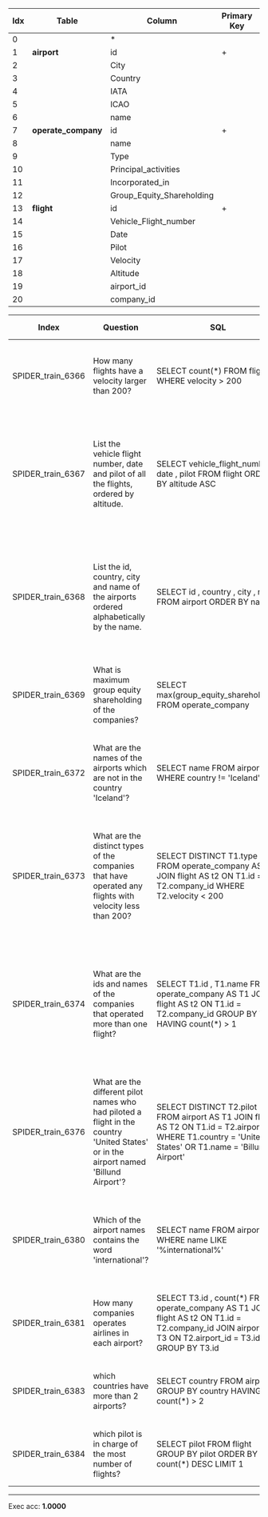  | Idx | Table      | Column | Primary Key | Foreign Key | 
 | ----------- | ----------- | ----------- | ----------- | ----------- | 
  | 0 |  | * |   |   | 
 | 1 | **airport** | id | + |   | 
 | 2 |   | City |   |   | 
 | 3 |   | Country |   |   | 
 | 4 |   | IATA |   |   | 
 | 5 |   | ICAO |   |   | 
 | 6 |   | name |   |   | 
 | 7 | **operate_company** | id | + |   | 
 | 8 |   | name |   |   | 
 | 9 |   | Type |   |   | 
 | 10 |   | Principal_activities |   |   | 
 | 11 |   | Incorporated_in |   |   | 
 | 12 |   | Group_Equity_Shareholding |   |   | 
 | 13 | **flight** | id | + |   | 
 | 14 |   | Vehicle_Flight_number |   |   | 
 | 15 |   | Date |   |   | 
 | 16 |   | Pilot |   |   | 
 | 17 |   | Velocity |   |   | 
 | 18 |   | Altitude |   |   | 
 | 19 |   | airport_id |   | --> 1 | 
 | 20 |   | company_id |   | --> 7 | 
 
  | Index | Question  | SQL | gold QDMR | pred QDMR | Exec | SQL hardness |
  | ----------- | ----------- | ----------- |  ----------- | ----------- | ----------- | ----------- | 
 | SPIDER_train_6366 | How many flights have a velocity larger than 200? | SELECT count(*) FROM flight WHERE velocity  >  200 | 1. SELECT[tbl:​flight] <br>2. PROJECT[col:​flight:​Velocity, #1] <br>3. COMPARATIVE[#1, #2, comparative:​>:​200:​col:​flight:​Velocity] <br>4. AGGREGATE[count, #3] <br> | 1. SELECT[tbl:​flight] <br>2. PROJECT[col:​flight:​Velocity, #1] <br>3. COMPARATIVE[#1, #2, comparative:​>:​200:​col:​flight:​Velocity] <br>4. AGGREGATE[count, #3] <br> | + | easy | 
  | SPIDER_train_6367 | List the vehicle flight number, date and pilot of all the flights, ordered by altitude. | SELECT vehicle_flight_number ,  date ,  pilot FROM flight ORDER BY altitude ASC | 1. SELECT[col:​flight:​Vehicle_Flight_number] <br>2. AGGREGATE[col:​flight:​Vehicle_Flight_number, #1] <br>3. PROJECT[col:​flight:​Date, #1] <br>4. PROJECT[col:​flight:​Pilot, #1] <br>5. PROJECT[col:​flight:​Altitude, #1] <br>6. UNION[#2, #3, #4] <br>7. SORT[#6, #5] <br> | 1. SELECT[col:​flight:​Vehicle_Flight_number] <br>2. AGGREGATE[sum, #1] <br>3. PROJECT[col:​flight:​Date, #1] <br>4. PROJECT[col:​flight:​Pilot, #1] <br>5. PROJECT[col:​flight:​Altitude, #1] <br>6. UNION[#2, #3, #4] <br>7. SORT[#6, #5, sortdir:​ascending] <br> | + | medium | 
  | SPIDER_train_6368 | List the id, country, city and name of the airports ordered alphabetically by the name. | SELECT id ,  country ,  city ,  name FROM airport ORDER BY name | 1. SELECT[tbl:​airport] <br>2. PROJECT[col:​airport:​id, #1] <br>3. PROJECT[col:​airport:​Country, #1] <br>4. PROJECT[col:​airport:​City, #1] <br>5. PROJECT[col:​airport:​name, #1] <br>6. UNION[#2, #3, #4, #5] <br>7. SORT[#6, #5, sortdir:​ascending] <br> | 1. SELECT[tbl:​airport] <br>2. PROJECT[col:​airport:​id, #1] <br>3. PROJECT[col:​airport:​Country, #1] <br>4. PROJECT[col:​airport:​City, #1] <br>5. PROJECT[col:​airport:​name, #1] <br>6. UNION[#2, #3, #4, #5] <br>7. SORT[#6, #5, sortdir:​ascending] <br> | + | medium | 
  | SPIDER_train_6369 | What is maximum group equity shareholding of the companies? | SELECT max(group_equity_shareholding) FROM operate_company | 1. SELECT[tbl:​operate_company] <br>2. PROJECT[col:​operate_company:​Group_Equity_Shareholding, #1] <br>3. AGGREGATE[max, #2] <br> | 1. SELECT[tbl:​operate_company] <br>2. PROJECT[col:​operate_company:​Group_Equity_Shareholding, #1] <br>3. AGGREGATE[max, #2] <br> | + | easy | 
  | SPIDER_train_6372 | What are the names of the airports which are not in the country 'Iceland'? | SELECT name FROM airport WHERE country != 'Iceland' | 1. SELECT[tbl:​airport] <br>2. PROJECT[col:​airport:​Country, #1] <br>3. COMPARATIVE[#1, #2, comparative:​!=:​Iceland:​col:​airport:​Country] <br>4. PROJECT[col:​airport:​name, #3] <br> | 1. SELECT[tbl:​airport] <br>2. PROJECT[col:​airport:​Country, #1] <br>3. COMPARATIVE[#1, #2, comparative:​!=:​Iceland:​col:​airport:​Country] <br>4. PROJECT[col:​airport:​name, #3] <br> | + | easy | 
  | SPIDER_train_6373 | What are the distinct types of the companies that have operated any flights with velocity less than 200? | SELECT DISTINCT T1.type FROM operate_company AS T1 JOIN flight AS t2 ON T1.id  =  T2.company_id WHERE T2.velocity  <  200 | 1. SELECT[tbl:​operate_company] <br>2. PROJECT[tbl:​operate_company, #1] <br>3. PROJECT[col:​flight:​Velocity, #2] <br>4. COMPARATIVE[#1, #3, comparative:​<:​200:​col:​flight:​Velocity] <br>5.*(distinct)* PROJECT[col:​operate_company:​Type, #4] <br> | 1. SELECT[tbl:​operate_company] <br>2. PROJECT[tbl:​operate_company, #1] <br>3. PROJECT[col:​flight:​Velocity, #2] <br>4. COMPARATIVE[#1, #3, comparative:​<:​200:​col:​flight:​Velocity] <br>5.*(distinct)* PROJECT[col:​operate_company:​Type, #4] <br> | + | medium | 
  | SPIDER_train_6374 | What are the ids and names of the companies that operated more than one flight? | SELECT T1.id ,  T1.name FROM operate_company AS T1 JOIN flight AS t2 ON T1.id  =  T2.company_id GROUP BY T1.id HAVING count(*)  >  1 | 1. SELECT[col:​flight:​company_id] <br>2. PROJECT[tbl:​operate_company, #1] <br>3. GROUP[count, #2, #1] <br>4. COMPARATIVE[#1, #3, comparative:​>:​1] <br>5. PROJECT[col:​operate_company:​id, #4] <br>6. PROJECT[col:​operate_company:​name, #4] <br>7. UNION[#5, #6] <br> | 1. SELECT[col:​flight:​company_id] <br>2. PROJECT[tbl:​operate_company, #1] <br>3. GROUP[count, #2, #1] <br>4. COMPARATIVE[#1, #3, comparative:​>:​1] <br>5. PROJECT[col:​operate_company:​id, #4] <br>6. PROJECT[col:​operate_company:​name, #4] <br>7. UNION[#5, #6] <br> | + | medium | 
  | SPIDER_train_6376 | What are the different pilot names who had piloted a flight in the country 'United States' or in the airport named 'Billund Airport'? | SELECT DISTINCT T2.pilot FROM airport AS T1 JOIN flight AS T2 ON T1.id  =  T2.airport_id WHERE T1.country  =  'United States' OR T1.name  =  'Billund Airport' | 1. SELECT[col:​flight:​Pilot] <br>2. PROJECT[tbl:​flight, #1] <br>3. COMPARATIVE[#1, #2, comparative:​=:​United States:​col:​airport:​Country] <br>4. PROJECT[tbl:​airport, #1] <br>5. COMPARATIVE[#1, #4, comparative:​=:​Billund Airport:​col:​airport:​name] <br>6. UNION[#3, #5] <br>7.*(distinct)* PROJECT[col:​flight:​Pilot, #6] <br> | 1. SELECT[col:​flight:​Pilot] <br>2. PROJECT[tbl:​flight, #1] <br>3. COMPARATIVE[#1, #2, comparative:​=:​United States:​col:​airport:​Country] <br>4. PROJECT[tbl:​airport, #1] <br>5. COMPARATIVE[#1, #4, comparative:​=:​Billund Airport:​col:​airport:​name] <br>6. UNION[#3, #5] <br>7.*(distinct)* PROJECT[col:​flight:​Pilot, #6] <br> | + | hard | 
  | SPIDER_train_6380 | Which of the airport names contains the word 'international'? | SELECT name FROM airport WHERE name LIKE '%international%' | 1. SELECT[tbl:​airport] <br>2. PROJECT[col:​airport:​name, #1] <br>3. COMPARATIVE[#1, #2, comparative:​like:​%international%:​col:​airport:​name] <br>4. PROJECT[col:​airport:​name, #3] <br> | 1. SELECT[tbl:​airport] <br>2. PROJECT[col:​airport:​name, #1] <br>3. COMPARATIVE[#1, #2, comparative:​like:​international:​col:​airport:​name] <br>4. PROJECT[col:​airport:​name, #3] <br> | + | medium | 
  | SPIDER_train_6381 | How many companies operates airlines in each airport? | SELECT T3.id ,  count(*) FROM operate_company AS T1 JOIN flight AS t2 ON T1.id  =  T2.company_id JOIN airport AS T3 ON T2.airport_id  =  T3.id GROUP BY T3.id | 1. SELECT[tbl:​airport] <br>2. PROJECT[airlines in #REF, #1] <br>3. PROJECT[tbl:​operate_company, #2] <br>4. GROUP[count, #3, #1] <br>5. UNION[#1, #4] <br> | 1. SELECT[tbl:​airport] <br>2. PROJECT[None, #1] <br>3. PROJECT[tbl:​operate_company, #2] <br>4. GROUP[count, #3, #1] <br>5. UNION[#1, #4] <br> | + | hard | 
  | SPIDER_train_6383 | which countries have more than 2 airports? | SELECT country FROM airport GROUP BY country HAVING count(*)  >  2 | 1. SELECT[col:​airport:​Country] <br>2. PROJECT[tbl:​airport, #1] <br>3. GROUP[count, #2, #1] <br>4. COMPARATIVE[#1, #3, comparative:​>:​2] <br> | 1. SELECT[col:​airport:​Country] <br>2. PROJECT[tbl:​airport, #1] <br>3. GROUP[count, #2, #1] <br>4. COMPARATIVE[#1, #3, comparative:​>:​2] <br> | + | easy | 
  | SPIDER_train_6384 | which pilot is in charge of the most number of flights? | SELECT pilot FROM flight GROUP BY pilot ORDER BY count(*) DESC LIMIT 1 | 1. SELECT[col:​flight:​Pilot] <br>2. PROJECT[tbl:​flight, #1] <br>3. GROUP[count, #2, #1] <br>4. SUPERLATIVE[comparative:​max:​None, #1, #3] <br> | 1. SELECT[col:​flight:​Pilot] <br>2. PROJECT[tbl:​flight, #1] <br>3. GROUP[count, #2, #1] <br>4. SUPERLATIVE[comparative:​max:​None, #1, #3] <br> | + | hard | 
 ***
 Exec acc: **1.0000**
